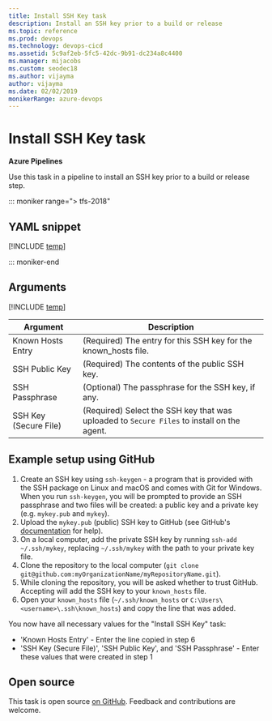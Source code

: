 ```yaml
---
title: Install SSH Key task
description: Install an SSH key prior to a build or release
ms.topic: reference
ms.prod: devops
ms.technology: devops-cicd
ms.assetid: 5c9af2eb-5fc5-42dc-9b91-dc234a8c4400
ms.manager: mijacobs
ms.custom: seodec18
ms.author: vijayma
author: vijayma
ms.date: 02/02/2019
monikerRange: azure-devops
---
```


# Install SSH Key task

**Azure Pipelines**

Use this task in a pipeline to install an SSH key prior to a build or release step.

::: moniker range="> tfs-2018"

## YAML snippet

[!INCLUDE [temp](../includes/yaml/InstallSSHKeyV0.md)]

::: moniker-end

## Arguments

<table><thead><tr><th>Argument</th><th>Description</th></tr></thead>
<tr><td>Known Hosts Entry</td><td>(Required) The entry for this SSH key for the known_hosts file.</td></tr>
<tr><td>SSH Public Key</td><td>(Required) The contents of the public SSH key.</td></tr>
<tr><td>SSH Passphrase</td><td>(Optional) The passphrase for the SSH key, if any.</td></tr>
<tr><td>SSH Key (Secure File)</td><td>(Required) Select the SSH key that was uploaded to <code>Secure Files</code> to install on the agent.</td></tr>

[!INCLUDE [temp](../includes/control-options-arguments.md)]

</table>

## Example setup using GitHub

1. Create an SSH key using `ssh-keygen` - a program that is provided with the SSH package on Linux and macOS and comes with Git for Windows. When you run `ssh-keygen`, you will be prompted to provide an SSH passphrase and two files will be created: a public key and a private key (e.g. `mykey.pub` and `mykey`).
1. Upload the `mykey.pub` (public) SSH key to GitHub (see GitHub's [documentation](https://help.github.com/articles/adding-a-new-ssh-key-to-your-github-account/) for help).
1. On a local computer, add the private SSH key by running `ssh-add ~/.ssh/mykey`, replacing `~/.ssh/mykey` with the path to your private key file.
1. Clone the repository to the local computer (`git clone git@github.com:myOrganizationName/myRepositoryName.git`).
1. While cloning the repository, you will be asked whether to trust GitHub. Accepting will add the SSH key to your `known_hosts` file.
1. Open your `known_hosts` file (`~/.ssh/known_hosts` or `C:\Users\<username>\.ssh\known_hosts`) and copy the line that was added.

You now have all necessary values for the "Install SSH Key" task:
- 'Known Hosts Entry' - Enter the line copied in step 6
- 'SSH Key (Secure File)', 'SSH Public Key', and 'SSH Passphrase' - Enter these values that were created in step 1

## Open source

This task is open source [on GitHub](https://github.com/Microsoft/azure-pipelines-tasks). Feedback and contributions are welcome.
